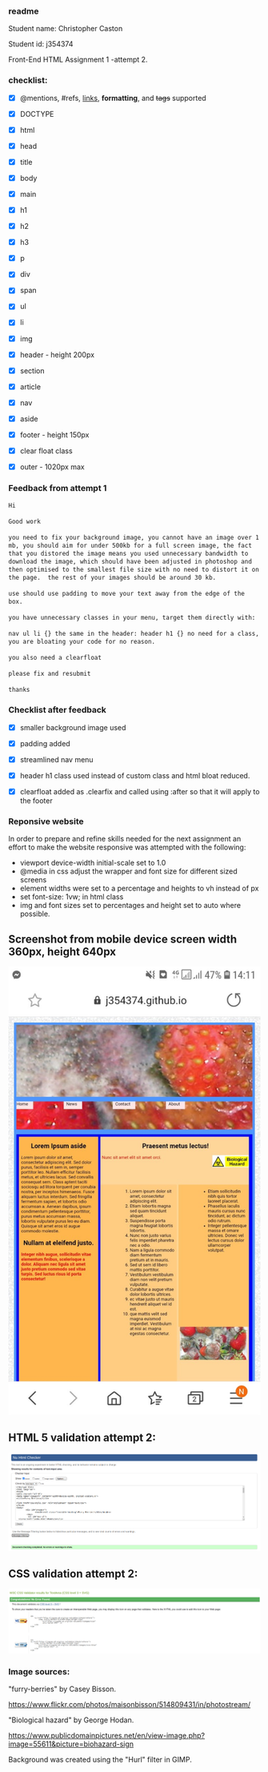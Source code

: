 ### readme
Student name: Christopher Caston

Student id: j354374

Front-End HTML Assignment 1 -attempt 2.

### checklist:

- [X] @mentions, #refs, [links](), **formatting**, and <del>tags</del> supported
- [X] DOCTYPE
- [X] html
- [X]  head
- [X] title
- [X] body
- [X] main  
- [X] h1
- [X] h2
- [X] h3
- [X] p
- [X] div
- [X] span
- [X] ul
- [X] li
- [X] img
- [X] header - height 200px
- [X] section
- [X] article
- [X] nav
- [X] aside
- [X] footer - height 150px
- [X] clear float class
- [X] outer - 1020px max


### Feedback from attempt 1
```
Hi

Good work

you need to fix your background image, you cannot have an image over 1 mb, you should aim for under 500kb for a full screen image, the fact that you distored the image means you used unnecessary bandwidth to download the image, which should have been adjusted in photoshop and then optimised to the smallest file size with no need to distort it on the page.  the rest of your images should be around 30 kb.

use should use padding to move your text away from the edge of the box.

you have unnecessary classes in your menu, target them directly with:

nav ul li {} the same in the header: header h1 {} no need for a class, you are bloating your code for no reason.

you also need a clearfloat

please fix and resubmit

thanks
```

### Checklist after feedback

- [X] smaller background image used
- [X] padding added
- [X] streamlined nav menu
- [X] header h1 class used instead of custom class and html bloat reduced.
- [X] clearfloat added as .clearfix and called using :after so that it will apply to the footer


### Reponsive website

In order to prepare and refine skills needed for the next assignment an effort to make the website responsive was attempted with the following:

* viewport device-width initial-scale set to 1.0
* @media in css adjust the wrapper and font size for different sized screens
* element widths were set to a percentage and heights to vh instead of px
* set font-size: 1vw; in html class
* img and font sizes set to percentages and height set to auto where possible.

## Screenshot from mobile device screen width 360px, height 640px
![Website on Samsung mobile](readme_files/responsive.jpg)


## HTML 5 validation attempt 2:
![HTML validation](readme_files/html5-2.png)

## CSS validation attempt 2:
![CSS validation](readme_files/cssv2.png)



### Image sources:

"furry-berries" by
Casey Bisson.

https://www.flickr.com/photos/maisonbisson/514809431/in/photostream/



"Biological hazard" by
George Hodan.

https://www.publicdomainpictures.net/en/view-image.php?image=55611&picture=biohazard-sign

Background was created using the "Hurl" filter in GIMP.
